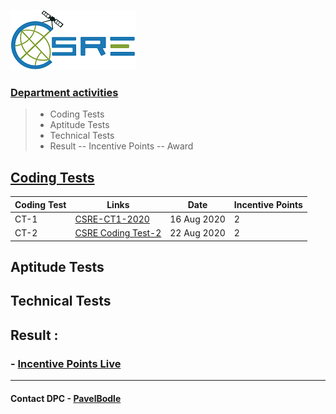 
![logo](https://github.com/PavelBodle/PavelBodle.github.io/blob/master/assets/logo.png?raw=true)  


### [Department activities](https://csre-iitbombay.github.io/)

> - Coding Tests
> - Aptitude Tests
> - Technical Tests
> - Result
>   -- Incentive Points 
>   -- Award 


## [Coding Tests](https://csre-iitbombay.github.io/)

| Coding Test | Links |  Date | Incentive Points |
| ------ | ------ | ------ | ------ |
| CT-1 | [CSRE-CT1-2020](https://www.hackerrank.com/csre-ct1-2020) | 16 Aug 2020 | 2 |
| CT-2 | [CSRE Coding Test-2](https://www.hackerrank.com/csre-coding-test-2) | 22 Aug 2020  | 2 |


## Aptitude Tests

## Technical Tests

## Result :
### - [Incentive Points Live](https://docs.google.com/spreadsheets/d/e/2PACX-1vSM1fbMXQk9M_v_jXYX6yjsobGbVr2eP-XQsaYjsbAdvrHDRNmnLl1HWB07Fdo0u7xPXkFE69bH6pTx/pubhtml)
---




#### Contact DPC - [PavelBodle](https://www.linkedin.com/in/pavelbodle/)


